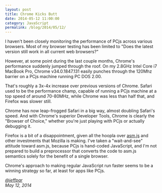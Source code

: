 ```yaml
---
layout: post
title: Chrome Kicks Butt
date: 2014-05-12 11:00:00
category: JavaScript
permalink: /blog/2014/05/12/
---
```


I haven't been closely monitoring the performance of PCjs across various browsers.  Most of my browser testing has
been limited to "Does the latest version still work in all current web browsers?"

However, at some point during the last couple months, Chrome's performance suddenly jumped through the roof.  On my
2.8GHz Intel Core i7 MacBook Pro, Chrome v34.0.1847.131 easily punches through the 120Mhz barrier on a PCjs machine
running PC DOS 2.00.

That's roughly a 3x-4x increase over previous versions of Chrome.  Safari used to be the performance champ, capable
of running a PCjs machine at a top speed of around 70-80MHz, while Chrome was less than half that, and Firefox was
slower still.

Chrome has now leap-frogged Safari in a big way, almost doubling Safari's speed.  And with Chrome's superior
Developer Tools, Chrome is clearly the "Browser of Choice," whether you're just playing with PCjs or actually
debugging it.

Firefox is a bit of a disappointment, given all the hoopla over [asm.js](http://asmjs.org/) and other investments
that Mozilla is making.  I've taken a "wait-and-see" attitude toward asm.js, because PCjs is hand-coded JavaScript,
and I'm not prepared to build a preprocessor that converts the code to asm.js semantics solely for the benefit of a
single browser.

Chrome's approach to making regular JavaScript run faster seems to be a winning strategy so far, at least for apps
like PCjs.

*[@jeffpar](http://twitter.com/jeffpar)*  
*May 12, 2014*
